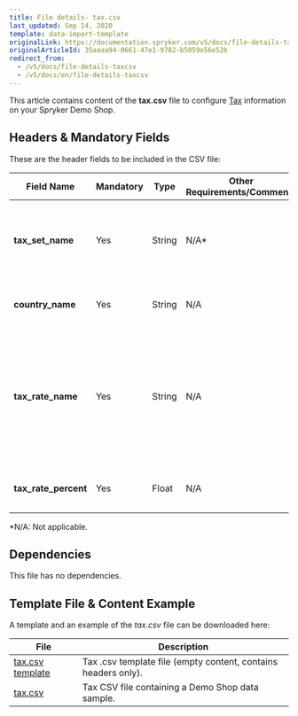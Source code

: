 ```yaml
---
title: File details- tax.csv
last_updated: Sep 14, 2020
template: data-import-template
originalLink: https://documentation.spryker.com/v5/docs/file-details-taxcsv
originalArticleId: 35aaaa94-0661-47e1-9782-b5059e56e52b
redirect_from:
  - /v5/docs/file-details-taxcsv
  - /v5/docs/en/file-details-taxcsv
---
```


This article contains content of the **tax.csv** file to configure [Tax](/docs/scos/user/features/{{page.version}}/tax-feature-overview.html) information on your Spryker Demo Shop.

## Headers & Mandatory Fields
These are the header fields to be included in the CSV file:


| Field Name | Mandatory | Type | Other Requirements/Comments | Description |
| --- | --- | --- | --- | --- |
| **tax_set_name** | Yes | String | N/A* | Name of the tax set. Set of tax rates that can be applied to a specific product. |
| **country_name** | Yes | String | N/A | Country to which the tax refers to. |
| **tax_rate_name** | Yes | String | N/A| Name of the tax rate. <br>Tax rate is the ratio (usually expressed as a percentage) at which a business or person is taxed. |
| **tax_rate_percent** | Yes | Float | N/A| Tax rate, expressed  as a percentage. |
 *N/A: Not applicable.
 
 ## Dependencies
This file has no dependencies.

## Template File & Content Example
A template and an example of the *tax.csv* file can be downloaded here:

| File | Description |
| --- | --- |
| [tax.csv template](https://spryker.s3.eu-central-1.amazonaws.com/docs/Developer+Guide/Back-End/Data+Manipulation/Data+Ingestion/Data+Import/Data+Import+Categories/Commerce+Setup/Template+tax.csv) | Tax .csv template file (empty content, contains headers only). |
| [tax.csv](https://spryker.s3.eu-central-1.amazonaws.com/docs/Developer+Guide/Back-End/Data+Manipulation/Data+Ingestion/Data+Import/Data+Import+Categories/Commerce+Setup/tax.csv) | Tax CSV file containing a Demo Shop data sample. |
 
